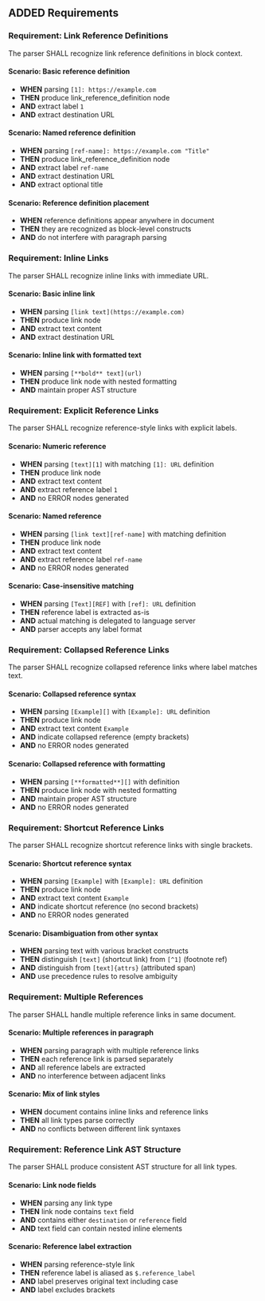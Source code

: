 ## ADDED Requirements

### Requirement: Link Reference Definitions
The parser SHALL recognize link reference definitions in block context.

#### Scenario: Basic reference definition
- **WHEN** parsing `[1]: https://example.com`
- **THEN** produce link_reference_definition node
- **AND** extract label `1`
- **AND** extract destination URL

#### Scenario: Named reference definition
- **WHEN** parsing `[ref-name]: https://example.com "Title"`
- **THEN** produce link_reference_definition node
- **AND** extract label `ref-name`
- **AND** extract destination URL
- **AND** extract optional title

#### Scenario: Reference definition placement
- **WHEN** reference definitions appear anywhere in document
- **THEN** they are recognized as block-level constructs
- **AND** do not interfere with paragraph parsing

### Requirement: Inline Links
The parser SHALL recognize inline links with immediate URL.

#### Scenario: Basic inline link
- **WHEN** parsing `[link text](https://example.com)`
- **THEN** produce link node
- **AND** extract text content
- **AND** extract destination URL

#### Scenario: Inline link with formatted text
- **WHEN** parsing `[**bold** text](url)`
- **THEN** produce link node with nested formatting
- **AND** maintain proper AST structure

### Requirement: Explicit Reference Links
The parser SHALL recognize reference-style links with explicit labels.

#### Scenario: Numeric reference
- **WHEN** parsing `[text][1]` with matching `[1]: URL` definition
- **THEN** produce link node
- **AND** extract text content
- **AND** extract reference label `1`
- **AND** no ERROR nodes generated

#### Scenario: Named reference
- **WHEN** parsing `[link text][ref-name]` with matching definition
- **THEN** produce link node
- **AND** extract text content
- **AND** extract reference label `ref-name`
- **AND** no ERROR nodes generated

#### Scenario: Case-insensitive matching
- **WHEN** parsing `[Text][REF]` with `[ref]: URL` definition
- **THEN** reference label is extracted as-is
- **AND** actual matching is delegated to language server
- **AND** parser accepts any label format

### Requirement: Collapsed Reference Links
The parser SHALL recognize collapsed reference links where label matches text.

#### Scenario: Collapsed reference syntax
- **WHEN** parsing `[Example][]` with `[Example]: URL` definition
- **THEN** produce link node
- **AND** extract text content `Example`
- **AND** indicate collapsed reference (empty brackets)
- **AND** no ERROR nodes generated

#### Scenario: Collapsed reference with formatting
- **WHEN** parsing `[**formatted**][]` with definition
- **THEN** produce link node with nested formatting
- **AND** maintain proper AST structure
- **AND** no ERROR nodes generated

### Requirement: Shortcut Reference Links
The parser SHALL recognize shortcut reference links with single brackets.

#### Scenario: Shortcut reference syntax
- **WHEN** parsing `[Example]` with `[Example]: URL` definition
- **THEN** produce link node
- **AND** extract text content `Example`
- **AND** indicate shortcut reference (no second brackets)
- **AND** no ERROR nodes generated

#### Scenario: Disambiguation from other syntax
- **WHEN** parsing text with various bracket constructs
- **THEN** distinguish `[text]` (shortcut link) from `[^1]` (footnote ref)
- **AND** distinguish from `[text]{attrs}` (attributed span)
- **AND** use precedence rules to resolve ambiguity

### Requirement: Multiple References
The parser SHALL handle multiple reference links in same document.

#### Scenario: Multiple references in paragraph
- **WHEN** parsing paragraph with multiple reference links
- **THEN** each reference link is parsed separately
- **AND** all reference labels are extracted
- **AND** no interference between adjacent links

#### Scenario: Mix of link styles
- **WHEN** document contains inline links and reference links
- **THEN** all link types parse correctly
- **AND** no conflicts between different link syntaxes

### Requirement: Reference Link AST Structure
The parser SHALL produce consistent AST structure for all link types.

#### Scenario: Link node fields
- **WHEN** parsing any link type
- **THEN** link node contains `text` field
- **AND** contains either `destination` or `reference` field
- **AND** text field can contain nested inline elements

#### Scenario: Reference label extraction
- **WHEN** parsing reference-style link
- **THEN** reference label is aliased as `$.reference_label`
- **AND** label preserves original text including case
- **AND** label excludes brackets
